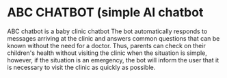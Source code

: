 # ABC CHATBOT (simple AI chatbot
ABC chatbot is a baby clinic chatbot 
The bot automatically responds to messages arriving at the clinic and answers common questions that can be known without the need for a doctor. 
Thus, parents can check on their children's health without visiting the clinic when the situation is simple, however, if the situation is an emergency, the bot will inform the user that it is necessary to visit the clinic as quickly as possible.

